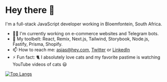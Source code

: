 # Hey there 👋

I'm a full-stack JavaScript developer working in Bloemfontein, South Africa.

- 👨‍💻 I'm currently working on e-commerce websites and Telegram bots.
- 🧰 My toolbelt: React, Remix, Next.js, Tailwind, Storybook, Node.js, Fastify, Prisma, Shopify.
- 📫 How to reach me: asjas@hey.com, [Twitter](http://twitter.com/_asjas) or [LinkedIn](https://www.linkedin.com/in/asjasroos/)
- ⚡ Fun fact: 🐈 I absolutely love cats and my favorite pastime is watching YouTube videos of cats 😃

[![Top Langs](https://github-readme-stats.vercel.app/api/top-langs/?username=asjas&layout=compact)](https://github.com/anuraghazra/github-readme-stats)
